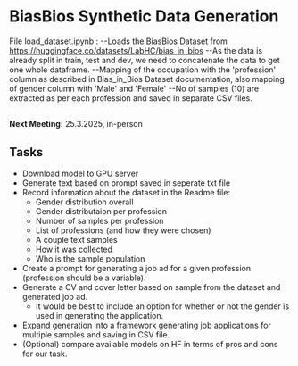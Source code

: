 # BiasBios Synthetic Data Generation

File load_dataset.ipynb : 
--Loads the BiasBios Dataset from  https://huggingface.co/datasets/LabHC/bias_in_bios 
--As the data is already split in train, test and dev, we need to concatenate the data to get one whole dataframe. 
--Mapping of the occupation with the 'profession' column as described in Bias_in_Bios Dataset documentation, also mapping of gender column with 'Male' and 'Female' 
--No of samples (10) are extracted as per each profession and saved in separate CSV files. 

##
**Next Meeting:** 25.3.2025, in-person

## Tasks
- Download model to GPU server
- Generate text based on prompt saved in seperate txt file
- Record information about the dataset in the Readme file:
    - Gender distribution overall
    - Gender distributaion per profession
    - Number of samples per profession
    - List of professions (and how they were chosen)
    - A couple text samples
    - How it was collected
    - Who is the sample population
- Create a prompt for generating a job ad for a given profession (profession should be a variable).
- Generate a CV and cover letter based on sample from the dataset and generated job ad.
    - It would be best to include an option for whether or not the gender is used in generating the application.
- Expand generation into a framework generating job applications for multiple samples and saving in CSV file.
- (Optional) compare available models on HF in terms of pros and cons for our task.
